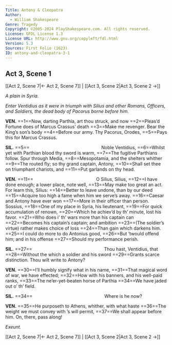 ```yaml
---
Title: Antony & Cleopatra
Author: 
  - William Shakespeare
Genre: Tragedy
Copyright: ©2005-2024 PlayShakespeare.com. All rights reserved.
License: GFDL License 1.3
License URL: http://www.gnu.org/copyleft/fdl.html
Version: 5.3
Sources: First Folio (1623)
ID: antony-and-cleopatra-3-1
---
```


## Act 3, Scene 1
[[Act 2, Scene 7|← Act 2, Scene 7]] | [[Act 3, Scene 2|Act 3, Scene 2 →]]

*A plain in Syria.*

*Enter Ventidius as it were in triumph with Silius and other Romans, Officers, and Soldiers, the dead body of Pacorus borne before him.*

**VEN.**
==1==Now, darting Parthia, art thou struck, and now
==2==Pleas’d Fortune does of Marcus Crassus’ death
==3==Make me revenger. Bear the King’s son’s body
==4==Before our army. Thy Pacorus, Orodes,
==5==Pays this for Marcus Crassus.

**SIL.**
==5==                Noble Ventidius,
==6==Whilst yet with Parthian blood thy sword is warm,
==7==The fugitive Parthians follow. Spur through Media,
==8==Mesopotamia, and the shelters whither
==9==The routed fly; so thy grand captain, Antony,
==10==Shall set thee on triumphant chariots, and
==11==Put garlands on thy head.

**VEN.**
==11==              O Silius, Silius,
==12==I have done enough; a lower place, note well,
==13==May make too great an act. For learn this, Silius:
==14==Better to leave undone, than by our deed
==15==Acquire too high a fame when him we serve’s away.
==16==Caesar and Antony have ever won
==17==More in their officer than person. Sossius,
==18==One of my place in Syria, his lieutenant,
==19==For quick accumulation of renown,
==20==Which he achiev’d by th’ minute, lost his favor.
==21==Who does i’ th’ wars more than his captain can
==22==Becomes his captain’s captain; and ambition
==23==(The soldier’s virtue) rather makes choice of loss
==24==Than gain which darkens him.
==25==I could do more to do Antonius good,
==26==But ’twould offend him; and in his offense
==27==Should my performance perish.

**SIL.**
==27==                Thou hast, Ventidius, that
==28==Without the which a soldier and his sword
==29==Grants scarce distinction. Thou wilt write to Antony?

**VEN.**
==30==I’ll humbly signify what in his name,
==31==That magical word of war, we have effected;
==32==How with his banners, and his well-paid ranks,
==33==The ne’er-yet-beaten horse of Parthia
==34==We have jaded out o’ th’ field.

**SIL.**
==34==                Where is he now?

**VEN.**
==35==He purposeth to Athens, whither, with what haste
==36==The weight we must convey with ’s will permit,
==37==We shall appear before him. On, there, pass along!

*Exeunt.*

[[Act 2, Scene 7|← Act 2, Scene 7]] | [[Act 3, Scene 2|Act 3, Scene 2 →]]